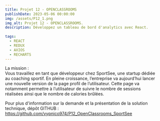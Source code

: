 ```yaml
---
title: Projet 12 - OPENCLASSROOMS
publishDate: 2023-05-06 00:00:00
img: /assets/P12_1.png
img_alt: Projet 12 - OPENCLASSROOMS.
description: Développez un tableau de bord d'analytics avec React.
  
tags:
  - REACT
  - REDUX
  - AXIOS
  - RECHARTS
---
```


La mission :<br>
Vous travaillez en tant que développeur chez SportSee, une startup dédiée au coaching sportif. En pleine croissance, l’entreprise va aujourd’hui lancer une nouvelle version de la page profil de l’utilisateur. Cette page va notamment permettre à l’utilisateur de suivre le nombre de sessions réalisées ainsi que le nombre de calories brûlées.


Pour plus d'information sur la demande et la présentation de la solution technique, dépôt GITHUB : https://github.com/vypnico974/P12_OpenClassrooms_SportSee
